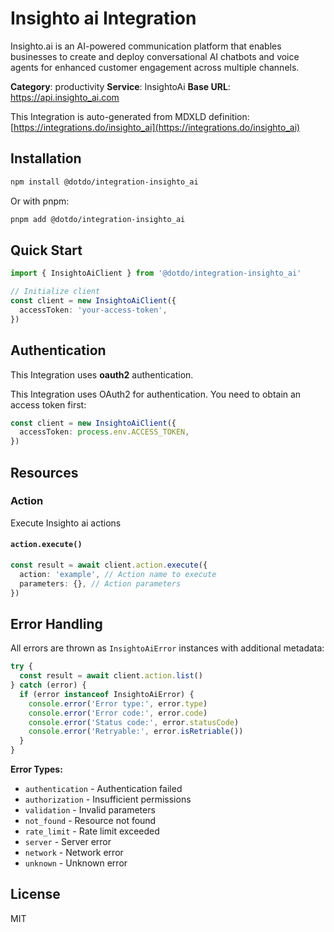 # Insighto ai Integration

Insighto.ai is an AI-powered communication platform that enables businesses to create and deploy conversational AI chatbots and voice agents for enhanced customer engagement across multiple channels.

**Category**: productivity
**Service**: InsightoAi
**Base URL**: https://api.insighto_ai.com

This Integration is auto-generated from MDXLD definition: [https://integrations.do/insighto_ai](https://integrations.do/insighto_ai)

## Installation

```bash
npm install @dotdo/integration-insighto_ai
```

Or with pnpm:

```bash
pnpm add @dotdo/integration-insighto_ai
```

## Quick Start

```typescript
import { InsightoAiClient } from '@dotdo/integration-insighto_ai'

// Initialize client
const client = new InsightoAiClient({
  accessToken: 'your-access-token',
})
```

## Authentication

This Integration uses **oauth2** authentication.

This Integration uses OAuth2 for authentication. You need to obtain an access token first:

```typescript
const client = new InsightoAiClient({
  accessToken: process.env.ACCESS_TOKEN,
})
```

## Resources

### Action

Execute Insighto ai actions

#### `action.execute()`

```typescript
const result = await client.action.execute({
  action: 'example', // Action name to execute
  parameters: {}, // Action parameters
})
```

## Error Handling

All errors are thrown as `InsightoAiError` instances with additional metadata:

```typescript
try {
  const result = await client.action.list()
} catch (error) {
  if (error instanceof InsightoAiError) {
    console.error('Error type:', error.type)
    console.error('Error code:', error.code)
    console.error('Status code:', error.statusCode)
    console.error('Retryable:', error.isRetriable())
  }
}
```

**Error Types:**

- `authentication` - Authentication failed
- `authorization` - Insufficient permissions
- `validation` - Invalid parameters
- `not_found` - Resource not found
- `rate_limit` - Rate limit exceeded
- `server` - Server error
- `network` - Network error
- `unknown` - Unknown error

## License

MIT
